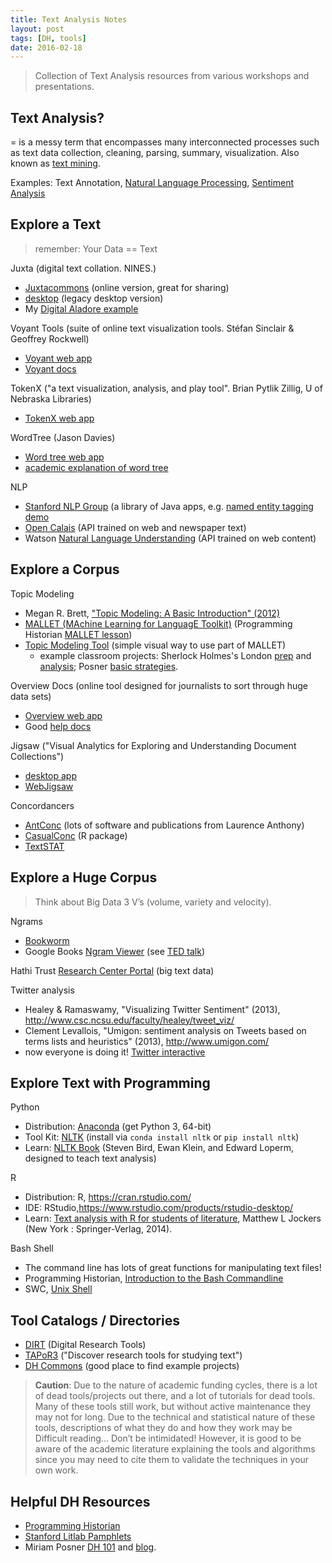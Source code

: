 ```yaml
---
title: Text Analysis Notes
layout: post
tags: [DH, tools]
date: 2016-02-18
---
```


> Collection of Text Analysis resources from various workshops and presentations.

## Text Analysis?
   
= is a messy term that encompasses many interconnected processes such as text data collection, cleaning, parsing, summary, visualization. 
Also known as [text mining](https://en.wikipedia.org/wiki/Text_mining). 

Examples: Text Annotation, [Natural Language Processing](https://en.wikipedia.org/wiki/Natural_language_processing), [Sentiment Analysis](https://en.wikipedia.org/wiki/Sentiment_analysis)

## Explore a Text

> remember: Your Data == Text

Juxta (digital text collation. NINES.)
- [Juxtacommons](http://juxtacommons.org/) (online version, great for sharing)
- [desktop](http://www.juxtasoftware.org/) (legacy desktop version)
- My [Digital Aladore example](https://digitalaladore.wordpress.com/2014/12/29/using-juxta/)

Voyant Tools (suite of online text visualization tools. Stéfan Sinclair & Geoffrey Rockwell)
- [Voyant web app](http://voyant-tools.org/)
- [Voyant docs](http://docs.voyant-tools.org/)

TokenX ("a text visualization, analysis, and play tool". Brian Pytlik Zillig, U of Nebraska Libraries)
- [TokenX web app](http://tokenx.unl.edu/tokenx/index.html)

WordTree (Jason Davies)
- [Word tree web app](https://www.jasondavies.com/wordtree/ )
- [academic explanation of word tree](http://hint.fm/projects/wordtree/)

NLP 
- [Stanford NLP Group](http://nlp.stanford.edu/software/) (a library of Java apps, e.g. [named entity tagging demo](http://nlp.stanford.edu:8080/ner/)
- [Open Calais](http://www.opencalais.com/) (API trained on web and newspaper text)
- Watson [Natural Language Understanding](https://www.ibm.com/watson/developercloud/natural-language-understanding.html) (API trained on web content)

## Explore a Corpus

Topic Modeling
- Megan R. Brett, ["Topic Modeling: A Basic Introduction" (2012)](http://journalofdigitalhumanities.org/2-1/topic-modeling-a-basic-introduction-by-megan-r-brett/)
- [MALLET (MAchine Learning for LanguagE Toolkit)](http://mallet.cs.umass.edu/) (Programming Historian [MALLET lesson](http://programminghistorian.org/lessons/topic-modeling-and-mallet))
- [Topic Modeling Tool](https://code.google.com/archive/p/topic-modeling-tool/)  (simple visual way to use part of MALLET)
    - example classroom projects: Sherlock Holmes's London [prep](https://sherlockholmeslondondh.wordpress.com/2015/03/23/topic-modeling-assignment/) and [analysis](https://sherlockholmeslondondh.wordpress.com/2015/03/27/topic-modeling-part-2-graphing-the-results/); Posner [basic strategies](http://miriamposner.com/blog/very-basic-strategies-for-interpreting-results-from-the-topic-modeling-tool/).

Overview Docs (online tool designed for journalists to sort through huge data sets)
- [Overview web app](https://www.overviewdocs.com/)
- Good [help docs](https://blog.overviewdocs.com/help/)

Jigsaw ("Visual Analytics for Exploring and Understanding Document Collections")
- [desktop app](http://www.cc.gatech.edu/gvu/ii/jigsaw/)
- [WebJigsaw](http://www.iilabgt.org/webjigsaw)

Concordancers
- [AntConc](http://www.laurenceanthony.net/software/antconc/) (lots of software and publications from Laurence Anthony)
- [CasualConc](https://sites.google.com/site/casualconc/Home) (R package)
- [TextSTAT](http://neon.niederlandistik.fu-berlin.de/en/textstat/)

## Explore a Huge Corpus

> Think about Big Data 3 V’s (volume, variety and velocity).

Ngrams
- [Bookworm](http://bookworm.culturomics.org/)
- Google Books [Ngram Viewer](https://books.google.com/ngrams) (see [TED talk](https://www.ted.com/talks/what_we_learned_from_5_million_books?language=en))

Hathi Trust [Research Center Portal](https://sharc.hathitrust.org/) (big text data)

Twitter analysis
- Healey & Ramaswamy, "Visualizing Twitter Sentiment" (2013), http://www.csc.ncsu.edu/faculty/healey/tweet_viz/ 
- Clement Levallois, "Umigon: sentiment analysis on Tweets based on terms lists and heuristics" (2013), http://www.umigon.com/ 
- now everyone is doing it! [Twitter interactive](https://interactive.twitter.com/)

## Explore Text with Programming

Python
- Distribution: [Anaconda](https://www.continuum.io/downloads) (get Python 3, 64-bit)
- Tool Kit: [NLTK](http://www.nltk.org/) (install via `conda install nltk` or `pip install nltk`)
- Learn: [NLTK Book](http://www.nltk.org/book/) (Steven Bird, Ewan Klein, and Edward Loperm, designed to teach text analysis)

R
- Distribution: R, https://cran.rstudio.com/ 
- IDE: RStudio,https://www.rstudio.com/products/rstudio-desktop/ 
- Learn: [Text analysis with R for students of literature](http://www.matthewjockers.net/text-analysis-with-r-for-students-of-literature/), Matthew L Jockers (New York : Springer-Verlag, 2014).

Bash Shell 
- The command line has lots of great functions for manipulating text files!
- Programming Historian, [Introduction to the Bash Commandline](http://programminghistorian.org/lessons/intro-to-bash)
- SWC, [Unix Shell](http://swcarpentry.github.io/shell-novice/)

## Tool Catalogs / Directories

- [DIRT](http://dirtdirectory.org/) (Digital Research Tools)
- [TAPoR3](http://tapor-test.artsrn.ualberta.ca/home) ("Discover research tools for studying text")
- [DH Commons](http://dhcommons.org/) (good place to find example projects)

> **Caution**:
> Due to the nature of academic funding cycles, there is a lot of dead tools/projects out there, and a lot of tutorials for dead tools. 
> Many of these tools still work, but without active maintenance they may not for long.
> Due to the technical and statistical nature of these tools, descriptions of what they do and how they work may be Difficult reading... Don’t be intimidated! 
> However, it is good to be aware of the academic literature explaining the tools and algorithms since you may need to cite them to validate the techniques in your own work.

## Helpful DH Resources

- [Programming Historian](http://programminghistorian.org/)
- [Stanford Litlab Pamphlets](http://litlab.stanford.edu/pamphlets/)
- Miriam Posner [DH 101](http://miriamposner.com/dh101f15/index.php/tutorials-and-resources/suggested-tools/) and [blog](http://miriamposner.com/blog/).
